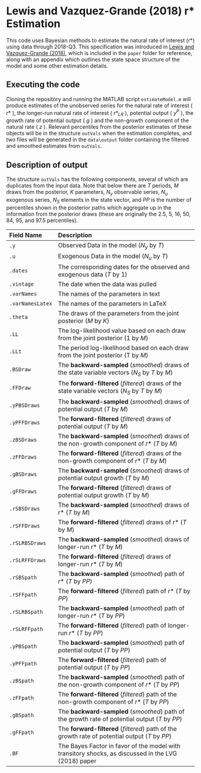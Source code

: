# Lewis and Vazquez-Grande (2018) r* Estimation

This code uses Bayesian methods to estimate the natural rate of interest (r*) using data through 2018-Q3.  This specification was introduced in [Lewis and Vazquez-Grande (2018)](https://onlinelibrary.wiley.com/doi/abs/10.1002/jae.2671), which is included in the `paper` folder for reference, along with an appendix which outlines the state space structure of the model and some other estimation details.

## Executing the code
Cloning the repository and running the MATLAB script `estimateModel.m` will produce estimates of the unobserved series for the natural rate of interest ( *r*\* ), the longer-run natural rate of interest ( *r*\*<sub>*LR*</sub> ), potential output ( *y*<sup>*P*</sup> ), the growth rate of potential output ( *g* ) and the non-growth component of the natural rate ( *z* ).  Relevant percentiles from the posterior estimates of these objects will be in the structure `outVals` when the estimation completes, and two files will be generated in the `data\output` folder containing the filtered and smoothed estimates from `outVals`.

## Description of output
The structure `outVals` has the following components, several of which are duplicates from the input data.  Note that below there are *T* periods, *M* draws from the posterior, *K* parameters, *N*<sub>*y*</sub> observable series, *N*<sub>*u*</sub> exogenous series, *N*<sub>*S*</sub> elements in the state vector, and *PP* is the number of percentiles shown in the posterior paths which aggregate up in the information from the posterior draws (these are originally the 2.5, 5, 16, 50, 84, 95, and 97.5 percentiles). 

|Field Name | Description | 
|:--- |:---- |
|`.y`| Observed Data in the model (*N*<sub>*y*</sub> by *T*) |
|`.u`| Exogenous Data in the model (*N*<sub>*u*</sub> by *T*) |
|`.dates`| The corresponding dates for the observed and exogenous data (*T* by 1) |
|`.vintage`| The date when the data was pulled |
|`.varNames`| The names of the parameters in text |
|`.varNamesLatex`| The names of the parameters in LaTeX |
|`.theta`| The draws of the parameters from the joint posterior (*M* by *K*) |
|`.LL`| The log-likelihood value based on each draw from the joint posterior (1 by *M*) |
|`.LLt`| The period log-likelihood based on each draw from the joint posterior (T by *M*) |
|`.BSDraw`| The **backward-sampled** (*smoothed*) draws of the state variable vectors (*N*<sub>*S*</sub> by *T* by *M*) | 
|`.FFDraw`| The **forward-filtered** (*filtered*) draws of the state variable vectors (*N*<sub>*S*</sub> by *T* by *M*) | 
|`.yPBSDraws`| The **backward-sampled** (*smoothed*) draws of potential output (*T* by *M*) |
|`.yPFFDraws`| The **forward-filtered** (*filtered*) draws of potential output (*T* by *M*) |
|`.zBSDraws`| The **backward-sampled** (*smoothed*) draws of the non-growth component of *r*\* (*T* by *M*) |
|`.zFFDraws`| The **forward-filtered** (*filtered*) draws of the non-growth component of *r*\* (*T* by *M*) |
|`.gBSDraws`| The **backward-sampled** (*smoothed*) draws of potential output growth (*T* by *M*) |
|`.gFFDraws`| The **forward-filtered** (*filtered*) draws of potential output growth (*T* by *M*) |
|`.rSBSDraws`| The **backward-sampled** (*smoothed*) draws of *r*\* (*T* by *M*) |
|`.rSFFDraws`| The **forward-filtered** (*filtered*) draws of *r*\* (*T* by *M*) |
|`.rSLRBSDraws`| The **backward-sampled** (*smoothed*) draws of longer-run *r*\* (*T* by *M*) |
|`.rSLRFFDraws`| The **forward-filtered** (*filtered*) draws of longer-run *r*\* (*T* by *M*) |
|`.rSBSpath`| The **backward-sampled** (*smoothed*) path of *r*\* (*T* by *PP*) |
|`.rSFFpath`| The **forward-filtered** (*filtered*) path of *r*\* (*T* by *PP*) |
|`.rSLRBSpath`| The **backward-sampled** (*smoothed*) path of longer-run *r*\* (*T* by *PP*) |
|`.rSLRFFpath`| The **forward-filtered** (*filtered*) path of longer-run *r*\* (*T* by *PP*) |
|`.yPBSpath`| The **backward-sampled** (*smoothed*) path of potential output (*T* by *PP*) |
|`.yPFFpath`| The **forward-filtered** (*filtered*) path of potential output (*T* by *PP*) |
|`.zBSpath`| The **backward-sampled** (*smoothed*) path of the non-growth component of *r*\* (*T* by *PP*) |
|`.zFFpath`| The **forward-filtered** (*filtered*) path of the non-growth component of *r*\* (*T* by *PP*) |
|`.gBSpath`| The **backward-sampled** (*smoothed*) path of the growth rate of potential output (*T* by *PP*) |
|`.gFFpath`| The **forward-filtered** (*filtered*) path of the growth rate of potential output (*T* by *PP*) |
|`.BF`| The Bayes Factor in favor of the model with transitory shocks, as discussed in the LVG (2018) paper |


